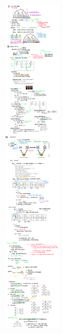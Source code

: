 <img src="https://github.com/RichardS0268/Introduction-to-AI/blob/main/Adversarial%20Search/docs/%E5%AF%B9%E6%8A%97%E6%90%9C%E7%B4%A2.png" />
